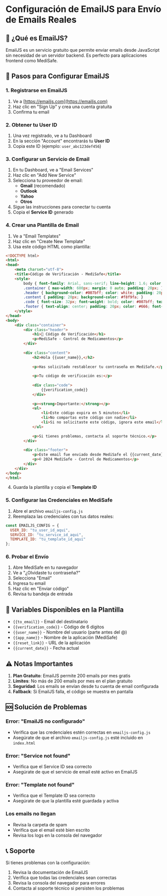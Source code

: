 # Configuración de EmailJS para Envío de Emails Reales

## 📧 ¿Qué es EmailJS?

EmailJS es un servicio gratuito que permite enviar emails desde JavaScript sin necesidad de un servidor backend. Es perfecto para aplicaciones frontend como MediSafe.

## 🚀 Pasos para Configurar EmailJS

### 1. Registrarse en EmailJS
1. Ve a [https://emailjs.com](https://emailjs.com)
2. Haz clic en "Sign Up" y crea una cuenta gratuita
3. Confirma tu email

### 2. Obtener tu User ID
1. Una vez registrado, ve a tu Dashboard
2. En la sección "Account" encontrarás tu **User ID**
3. Copia este ID (ejemplo: `user_abc123def456`)

### 3. Configurar un Servicio de Email
1. En tu Dashboard, ve a "Email Services"
2. Haz clic en "Add New Service"
3. Selecciona tu proveedor de email:
   - **Gmail** (recomendado)
   - **Outlook**
   - **Yahoo**
   - **Otros**
4. Sigue las instrucciones para conectar tu cuenta
5. Copia el **Service ID** generado

### 4. Crear una Plantilla de Email
1. Ve a "Email Templates"
2. Haz clic en "Create New Template"
3. Usa este código HTML como plantilla:

```html
<!DOCTYPE html>
<html>
<head>
    <meta charset="utf-8">
    <title>Código de Verificación - MediSafe</title>
    <style>
        body { font-family: Arial, sans-serif; line-height: 1.6; color: #333; }
        .container { max-width: 600px; margin: 0 auto; padding: 20px; }
        .header { background-color: #007bff; color: white; padding: 20px; text-align: center; }
        .content { padding: 20px; background-color: #f8f9fa; }
        .code { font-size: 32px; font-weight: bold; color: #007bff; text-align: center; padding: 20px; background-color: white; border-radius: 8px; margin: 20px 0; }
        .footer { text-align: center; padding: 20px; color: #666; font-size: 12px; }
    </style>
</head>
<body>
    <div class="container">
        <div class="header">
            <h1>🔐 Código de Verificación</h1>
            <p>MediSafe - Control de Medicamentos</p>
        </div>
        
        <div class="content">
            <h2>Hola {{user_name}},</h2>
            
            <p>Has solicitado restablecer tu contraseña en MediSafe.</p>
            
            <p>Tu código de verificación es:</p>
            
            <div class="code">
                {{verification_code}}
            </div>
            
            <p><strong>Importante:</strong></p>
            <ul>
                <li>Este código expira en 5 minutos</li>
                <li>No compartas este código con nadie</li>
                <li>Si no solicitaste este código, ignora este email</li>
            </ul>
            
            <p>Si tienes problemas, contacta al soporte técnico.</p>
        </div>
        
        <div class="footer">
            <p>Este email fue enviado desde MediSafe el {{current_date}}</p>
            <p>© 2024 MediSafe - Control de Medicamentos</p>
        </div>
    </div>
</body>
</html>
```

4. Guarda la plantilla y copia el **Template ID**

### 5. Configurar las Credenciales en MediSafe

1. Abre el archivo `emailjs-config.js`
2. Reemplaza las credenciales con tus datos reales:

```javascript
const EMAILJS_CONFIG = {
  USER_ID: "tu_user_id_aqui",
  SERVICE_ID: "tu_service_id_aqui", 
  TEMPLATE_ID: "tu_template_id_aqui"
};
```

### 6. Probar el Envío

1. Abre MediSafe en tu navegador
2. Ve a "¿Olvidaste tu contraseña?"
3. Selecciona "Email"
4. Ingresa tu email
5. Haz clic en "Enviar código"
6. Revisa tu bandeja de entrada

## 🔧 Variables Disponibles en la Plantilla

- `{{to_email}}` - Email del destinatario
- `{{verification_code}}` - Código de 6 dígitos
- `{{user_name}}` - Nombre del usuario (parte antes del @)
- `{{app_name}}` - Nombre de la aplicación (MediSafe)
- `{{reset_link}}` - URL de la aplicación
- `{{current_date}}` - Fecha actual

## ⚠️ Notas Importantes

1. **Plan Gratuito**: EmailJS permite 200 emails por mes gratis
2. **Límites**: No más de 200 emails por mes en el plan gratuito
3. **Seguridad**: Los emails se envían desde tu cuenta de email configurada
4. **Fallback**: Si EmailJS falla, el código se muestra en pantalla

## 🆘 Solución de Problemas

### Error: "EmailJS no configurado"
- Verifica que las credenciales estén correctas en `emailjs-config.js`
- Asegúrate de que el archivo `emailjs-config.js` esté incluido en `index.html`

### Error: "Service not found"
- Verifica que el Service ID sea correcto
- Asegúrate de que el servicio de email esté activo en EmailJS

### Error: "Template not found"
- Verifica que el Template ID sea correcto
- Asegúrate de que la plantilla esté guardada y activa

### Los emails no llegan
- Revisa la carpeta de spam
- Verifica que el email esté bien escrito
- Revisa los logs en la consola del navegador

## 📞 Soporte

Si tienes problemas con la configuración:
1. Revisa la documentación de EmailJS
2. Verifica que todas las credenciales sean correctas
3. Revisa la consola del navegador para errores
4. Contacta al soporte técnico si persisten los problemas 